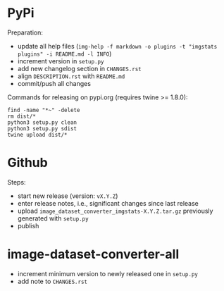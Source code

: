 PyPi
====

Preparation:

* update all help files (`img-help -f markdown -o plugins -t "imgstats plugins" -i README.md -l INFO`)
* increment version in `setup.py`
* add new changelog section in `CHANGES.rst`
* align `DESCRIPTION.rst` with `README.md`  
* commit/push all changes

Commands for releasing on pypi.org (requires twine >= 1.8.0):

```
find -name "*~" -delete
rm dist/*
python3 setup.py clean
python3 setup.py sdist
twine upload dist/*
```


Github
======

Steps:

* start new release (version: `vX.Y.Z`)
* enter release notes, i.e., significant changes since last release
* upload `image_dataset_converter_imgstats-X.Y.Z.tar.gz` previously generated with `setup.py`
* publish


image-dataset-converter-all
===========================

* increment minimum version to newly released one in `setup.py`
* add note to `CHANGES.rst`

